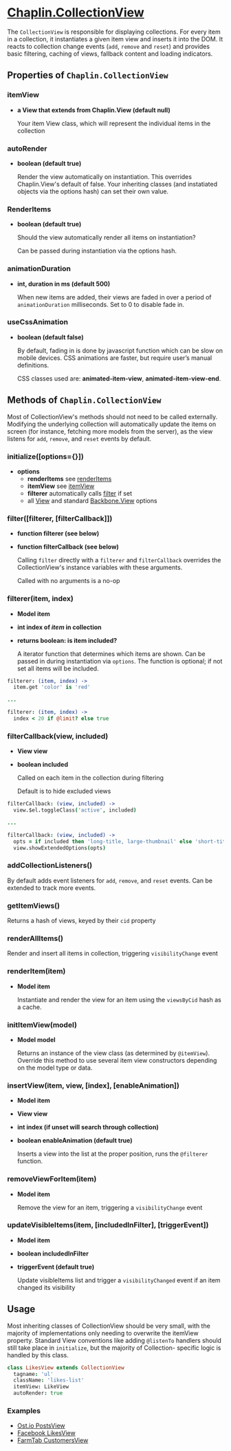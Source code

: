 # [Chaplin.CollectionView](src/chaplin/views/collection_view.coffee)

The `CollectionView` is responsible for displaying collections. For every item in a collection, it instantiates a given item view and inserts it into the DOM. It reacts to collection change events (`add`, `remove` and `reset`) and provides basic filtering, caching of views, fallback content and loading indicators.

## Properties of `Chaplin.CollectionView`

<a id="itemView"></a>
### itemView
* **a View that extends from Chaplin.View (default null)**

  Your item View class, which will represent the individual items
  in the collection

<a id="autoRender"></a>
### autoRender
* **boolean (default true)**

  Render the view automatically on instantiation. This overrides
  Chaplin.View's default of false. Your inheriting classes (and
  instatiated objects via the options hash) can set their own value.

<a id="renderItems"></a>
###  RenderItems
* **boolean (default true)**

  Should the view automatically render all items on instantiation?

  Can be passed during instantiation via the options hash.

<a id="animationDuration"></a>
### animationDuration
* **int, duration in ms (default 500)**

  When new items are added, their views are faded in over a period of
  `animationDuration` milliseconds. Set to 0 to disable fade in.

<a id="useCssAnimation"></a>
### useCssAnimation
* **boolean (default false)**

  By default, fading in is done by javascript function which can be
  slow on mobile devices. CSS animations are faster,
  but require user’s manual definitions.

  CSS classes used are: **animated-item-view**, **animated-item-view-end**.

<a id="methods-overview"></a>
## Methods of `Chaplin.CollectionView`
  Most of CollectionView's methods should not need to be called
  externally. Modifying the underlying collection will automatically
  update the items on screen (for instance, fetching more models
  from the server), as the view listens for `add`, `remove`, and
  `reset` events by default.

<a id="initialize"></a>
### initialize([options={}])
* **options**
    * **renderItems** see [renderItems](#renderItems)
    * **itemView** see [itemView](#itemView)
    * **filterer** automatically calls [filter](#filter) if set
    * all [View](./chaplin.view.md#initialize) and standard
    [Backbone.View](http://backbonejs.org/#View-constructor) options

<a id="filter"></a>
### filter([filterer, [filterCallback]])
* **function filterer (see below)**
* **function filterCallback (see below)**

  Calling `filter` directly with a `filterer` and `filterCallback` overrides
  the CollectionView's instance variables with these arguments.

  Called with no arguments is a no-op

<a id="filterer"></a>
### filterer(item, index)
* **Model item**
* **int index of ***item*** in collection**
* **returns boolean: is item included?**

  A iterator function that determines which items are shown. Can be passed
  in during instantiation via `options`. The function is optional; if not
  set all items will be included.

```coffeescript
filterer: (item, index) ->
  item.get 'color' is 'red'

...

filterer: (item, index) ->
  index < 20 if @limit? else true

```

<a id="filterCallback"></a>
### filterCallback(view, included)
* **View view**
* **boolean included**

  Called on each item in the collection during filtering

  Default is to hide excluded views

```coffeescript
filterCallback: (view, included) ->
  view.$el.toggleClass('active', included)

...

filterCallback: (view, included) ->
  opts = if included then 'long-title, large-thumbnail' else 'short-title, small-thumbnail'
  view.showExtendedOptions(opts)
```

<a id="addCollectionListeners"></a>
### addCollectionListeners()

  By default adds event listeners for `add`, `remove`, and `reset` events. Can
  be extended to track more events.

<a id="getItemViews"></a>
### getItemViews()

  Returns a hash of views, keyed by their `cid` property

<a id="renderAllItems"></a>
### renderAllItems()

  Render and insert all items in collection, triggering `visibilityChange` event

<a id="renderItem"></a>
### renderItem(item)
* **Model item**

  Instantiate and render the view for an item using the `viewsByCid`
  hash as a cache.

<a id="initItemView"></a>
### initItemView(model)
* **Model model**

  Returns an instance of the view class (as determined by `@itemView`).
  Override this method to use several item view constructors depending
  on the model type or data.

<a id="insertView"></a>
### insertView(item, view, [index], [enableAnimation])
* **Model item**
* **View view**
* **int index (if unset will search through collection)**
* **boolean enableAnimation (default true)**

  Inserts a view into the list at the proper position, runs the `@filterer`
  function.

<a id="removeViewForItem"></a>
### removeViewForItem(item)
* **Model item**

  Remove the view for an item, triggering a `visibilityChange` event

<a id="updateVisibleItems"></a>
### updateVisibleItems(item, [includedInFilter], [triggerEvent])
* **Model item**
* **boolean includedInFilter**
* **triggerEvent (default true)**

  Update visibleItems list and trigger a `visibilityChanged` event
  if an item changed its visibility


## Usage
Most inheriting classes of CollectionView should be very small, with
the majority of implementations only needing to overwrite the itemView
property. Standard View conventions like adding `@listenTo` handlers
should still take place in `initialize`, but the majority of Collection-
specific logic is handled by this class.

```coffeescript
class LikesView extends CollectionView
  tagname: 'ul'
  className: 'likes-list'
  itemView: LikeView
  autoRender: true
```

### Examples

* [Ost.io PostsView](https://github.com/paulmillr/ostio/blob/master/app/views/post/posts-view.coffee)
* [Facebook LikesView](https://github.com/chaplinjs/facebook-example/blob/master/coffee/views/likes_view.coffee)
* [FarmTab CustomersView](https://github.com/akre54/FT/blob/master/app/views/customers_collection_view.coffee)

